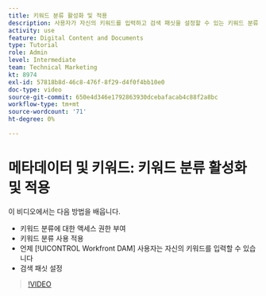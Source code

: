 ```yaml
---
title: 키워드 분류 활성화 및 적용
description: 사용자가 자신의 키워드를 입력하고 검색 패싯을 설정할 수 있는 키워드 분류 체계의 활성화 및 적용 방법을 알아봅니다. [!UICONTROL Workfront DAM].
activity: use
feature: Digital Content and Documents
type: Tutorial
role: Admin
level: Intermediate
team: Technical Marketing
kt: 8974
exl-id: 57818b8d-46c8-476f-8f29-d4f0f4bb10e0
doc-type: video
source-git-commit: 650e4d346e1792863930dcebafacab4c88f2a8bc
workflow-type: tm+mt
source-wordcount: '71'
ht-degree: 0%

---
```


# 메타데이터 및 키워드: 키워드 분류 활성화 및 적용

이 비디오에서는 다음 방법을 배웁니다.

* 키워드 분류에 대한 액세스 권한 부여
* 키워드 분류 사용 적용
* 언제 [!UICONTROL Workfront DAM] 사용자는 자신의 키워드를 입력할 수 있습니다
* 검색 패싯 설정

>[!VIDEO](https://video.tv.adobe.com/v/335237/?quality=12&learn=on)
